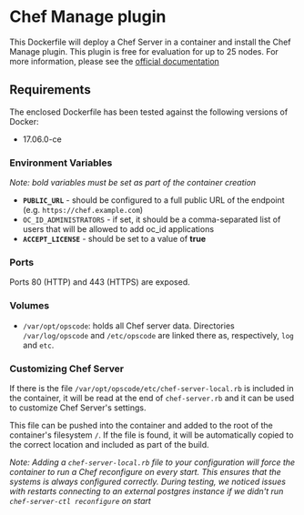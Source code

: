 # Chef Manage plugin
This Dockerfile will deploy a Chef Server in a container and install the Chef Manage plugin.  This plugin is free for evaluation for up to 25 nodes.  For more information, please see the [official documentation](https://docs.chef.io/manage.html)

## Requirements
The enclosed Dockerfile has been tested against the following versions of Docker:
- 17.06.0-ce

### Environment Variables
_Note: bold variables must be set as part of the container creation_

- **`PUBLIC_URL`** - should be configured to a full public URL of the endpoint (e.g. `https://chef.example.com`)
- `OC_ID_ADMINISTRATORS` - if set, it should be a comma-separated list of users that will be allowed to add oc_id applications
- **`ACCEPT_LICENSE`** - should be set to a value of **true**

### Ports

Ports 80 (HTTP) and 443 (HTTPS) are exposed.

### Volumes

- `/var/opt/opscode`: holds all Chef server data. Directories `/var/log/opscode` and `/etc/opscode` are linked there as, respectively, `log` and `etc`.

### Customizing Chef Server

If there is the file `/var/opt/opscode/etc/chef-server-local.rb` is included in the container, it will be read at the end of `chef-server.rb` and it can be used to customize Chef Server's settings.

This file can be pushed into the container and added to the root of the container's filesystem `/`.  If the file is found, it will be automatically copied to the correct location and included as part of the build.

_Note: Adding a `chef-server-local.rb` file to your configuration will force the container to run a Chef reconfigure on every start.  This ensures that the systems is always configured correctly.  During testing, we noticed issues with restarts connecting to an external postgres instance if we didn't run `chef-server-ctl reconfigure` on start_
